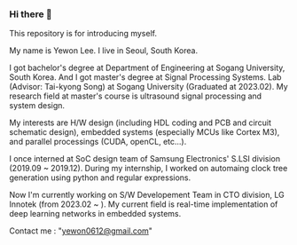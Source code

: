 ### Hi there 👋

<!--
**Apprentice-CB/Apprentice-CB** is a ✨ _special_ ✨ repository because its `README.md` (this file) appears on your GitHub profile.

Here are some ideas to get you started:

- 🔭 I’m currently working on ...
- 🌱 I’m currently learning ...
- 👯 I’m looking to collaborate on ...
- 🤔 I’m looking for help with ...
- 💬 Ask me about ...
- 📫 How to reach me: ...
- 😄 Pronouns: ...
- ⚡ Fun fact: ...
-->

This repository is for introducing myself.

My name is Yewon Lee.
I live in Seoul, South Korea.

I got bachelor's degree at Department of Engineering at Sogang University, South Korea.
And I got master's degree at Signal Processing Systems. Lab (Advisor: Tai-kyong Song) at Sogang University (Graduated at 2023.02).
My research field at master's course is ultrasound signal processing and system design.

My interests are H/W design (including HDL coding and PCB and circuit schematic design), embedded systems (especially MCUs like Cortex M3), and parallel processings (CUDA, openCL, etc...).

I once interned at SoC design team of Samsung Electronics' S.LSI division (2019.09 ~ 2019.12). 
During my internship, I worked on automaing clock tree generation using python and regular expressions.

Now I'm currently working on S/W Developement Team in CTO division, LG Innotek (from 2023.02 ~ ).
My current field is real-time implementation of deep learning networks in embedded systems.


Contact me : "yewon0612@gmail.com"

